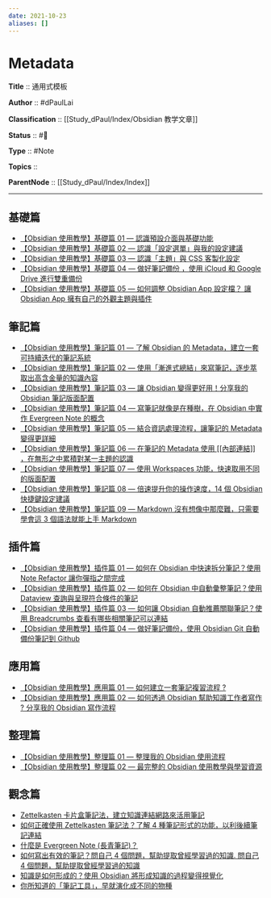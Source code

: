 ```yaml
---
date: 2021-10-23
aliases: []
---
```


# Metadata

**Title** :: 通用式模板

**Author** :: #dPaulLai

**Classification** :: [[Study_dPaul/Index/Obsidian 教学文章]]

**Status** :: #🌲 

**Type** :: #Note

**Topics** :: 

**ParentNode** :: [[Study_dPaul/Index/Index]]

---
## 基礎篇

-   [【Obsidian 使用教學】基礎篇 01 — 認識預設介面與基礎功能](https://medium.com/pm%E7%9A%84%E7%94%9F%E7%94%A2%E5%8A%9B%E5%B7%A5%E5%85%B7%E7%AE%B1/obsidian-%E4%BD%BF%E7%94%A8%E6%95%99%E5%AD%B8-%E5%9F%BA%E7%A4%8E%E7%AF%87-%E8%AA%8D%E8%AD%98%E9%A0%90%E8%A8%AD%E4%BB%8B%E9%9D%A2%E8%88%87%E5%9F%BA%E7%A4%8E%E5%8A%9F%E8%83%BD-dc59232bcca8)
-   [【Obsidian 使用教學】基礎篇 02 — 認識「設定選單」與我的設定建議](https://medium.com/pm%E7%9A%84%E7%94%9F%E7%94%A2%E5%8A%9B%E5%B7%A5%E5%85%B7%E7%AE%B1/obsidian-%E4%BD%BF%E7%94%A8%E6%95%99%E5%AD%B8-%E5%9F%BA%E7%A4%8E%E7%AF%87-02-%E8%AA%8D%E8%AD%98-%E8%A8%AD%E5%AE%9A%E9%81%B8%E5%96%AE-%E8%88%87%E6%88%91%E7%9A%84%E5%BB%BA%E8%AD%B0%E8%A8%AD%E5%AE%9A-5371943f60ec)
-   [【Obsidian 使用教學】基礎篇 03 — 認識「主題」與 CSS 客製化設定](https://medium.com/pm%E7%9A%84%E7%94%9F%E7%94%A2%E5%8A%9B%E5%B7%A5%E5%85%B7%E7%AE%B1/obsidian-%E4%BD%BF%E7%94%A8%E6%95%99%E5%AD%B8-%E5%9F%BA%E7%A4%8E%E7%AF%87-03-%E8%AA%8D%E8%AD%98-%E4%B8%BB%E9%A1%8C-%E8%88%87-css-%E5%AE%A2%E8%A3%BD%E5%8C%96%E8%A8%AD%E5%AE%9A-f6799a0a9085)
-   [【Obsidian 使用教學】基礎篇 04 — 做好筆記備份 ，使用 iCloud 和 Google Drive 進行雙重備份](https://medium.com/pm%E7%9A%84%E7%94%9F%E7%94%A2%E5%8A%9B%E5%B7%A5%E5%85%B7%E7%AE%B1/obsidian-%E7%AD%86%E8%A8%98%E7%B0%A1%E5%96%AE%E5%82%99%E4%BB%BD%E6%B5%81%E7%A8%8B-%E4%BD%BF%E7%94%A8-icloud-%E5%92%8C-google-drive-%E9%80%B2%E8%A1%8C%E9%9B%99%E9%87%8D%E5%82%99%E4%BB%BD-9ad5b0a49200)
-   [【Obsidian 使用教學】基礎篇 05 — 如何調整 Obsidian App 設定檔？ 讓 Obsidian App 擁有自己的外觀主題與插件](https://medium.com/pm%E7%9A%84%E7%94%9F%E7%94%A2%E5%8A%9B%E5%B7%A5%E5%85%B7%E7%AE%B1/obsidian-%E4%BD%BF%E7%94%A8%E6%95%99%E5%AD%B8-%E5%9F%BA%E7%A4%8E%E7%AF%87-05-%E5%A6%82%E4%BD%95%E8%AA%BF%E6%95%B4-obsidian-app-%E8%A8%AD%E5%AE%9A%E6%AA%94-6ed8d168ae0e)

## 筆記篇

-   [【Obsidian 使用教學】筆記篇 01 — 了解 Obsidian 的 Metadata，建立一套可持續迭代的筆記系統](https://medium.com/pm%E7%9A%84%E7%94%9F%E7%94%A2%E5%8A%9B%E5%B7%A5%E5%85%B7%E7%AE%B1/obsidian-%E4%BD%BF%E7%94%A8%E6%95%99%E5%AD%B8-%E7%AD%86%E8%A8%98%E7%AF%87-01-%E4%BA%86%E8%A7%A3-obsidian-%E7%9A%84-metadata-f8602bbddade)
-   [【Obsidian 使用教學】筆記篇 02 — 使用「漸進式總結」來寫筆記，逐步萃取出高含金量的知識內容](https://medium.com/pm%E7%9A%84%E7%94%9F%E7%94%A2%E5%8A%9B%E5%B7%A5%E5%85%B7%E7%AE%B1/obsidian-%E4%BD%BF%E7%94%A8%E6%95%99%E5%AD%B8-%E7%AD%86%E8%A8%98%E7%AF%87-02-%E4%BD%BF%E7%94%A8-%E6%BC%B8%E9%80%B2%E5%BC%8F%E7%B8%BD%E7%B5%90-%E4%BE%86%E5%AF%AB%E7%AD%86%E8%A8%98-%E5%BB%BA%E7%AB%8B%E4%B8%80%E5%A5%97%E5%8F%AF%E6%8C%81%E7%BA%8C%E8%BF%AD%E4%BB%A3%E7%9A%84%E7%AD%86%E8%A8%98%E7%B3%BB%E7%B5%B1-f34f069f99a)
-   [【Obsidian 使用教學】筆記篇 03 — 讓 Obsidian 變得更好用！分享我的 Obsidian 筆記版面配置](https://medium.com/pm%E7%9A%84%E7%94%9F%E7%94%A2%E5%8A%9B%E5%B7%A5%E5%85%B7%E7%AE%B1/obsidian-%E4%BD%BF%E7%94%A8%E6%95%99%E5%AD%B8-%E7%AD%86%E8%A8%98%E7%AF%87-03-%E5%88%86%E4%BA%AB%E6%88%91%E7%9A%84-obsidian-%E7%AD%86%E8%A8%98%E7%89%88%E9%9D%A2%E9%85%8D%E7%BD%AE-38adfdba45fb)
-   [【Obsidian 使用教學】筆記篇 04 — 寫筆記就像是在種樹，在 Obsidian 中實作 Evergreen Note 的概念](https://medium.com/pm%E7%9A%84%E7%94%9F%E7%94%A2%E5%8A%9B%E5%B7%A5%E5%85%B7%E7%AE%B1/obsidian-%E4%BD%BF%E7%94%A8%E6%95%99%E5%AD%B8-%E7%AD%86%E8%A8%98%E7%AF%87-04-%E5%9C%A8-obsidian-%E4%B8%AD%E5%AF%A6%E4%BD%9C-evergreen-note-%E7%9A%84%E6%A6%82%E5%BF%B5-cd776b051a0e)
-   [【Obsidian 使用教學】筆記篇 05 — 結合資訊處理流程，讓筆記的 Metadata 變得更詳細](https://medium.com/pm%E7%9A%84%E7%94%9F%E7%94%A2%E5%8A%9B%E5%B7%A5%E5%85%B7%E7%AE%B1/obsidian-%E4%BD%BF%E7%94%A8%E6%95%99%E5%AD%B8-%E7%AD%86%E8%A8%98%E7%AF%87-05-%E7%B5%90%E5%90%88%E8%B3%87%E8%A8%8A%E8%99%95%E7%90%86%E6%B5%81%E7%A8%8B-e6a953438f43)
-   [【Obsidian 使用教學】筆記篇 06 — 在筆記的 Metadata 使用 [[內部連結]] ，在無形之中累積對某一主題的認識](https://medium.com/pm%E7%9A%84%E7%94%9F%E7%94%A2%E5%8A%9B%E5%B7%A5%E5%85%B7%E7%AE%B1/obsidian-%E4%BD%BF%E7%94%A8%E6%95%99%E5%AD%B8-%E7%AD%86%E8%A8%98%E7%AF%87-06-%E5%9C%A8%E7%AD%86%E8%A8%98%E7%9A%84-metadata-%E4%BD%BF%E7%94%A8-%E5%85%A7%E9%83%A8%E9%80%A3%E7%B5%90-eb148b3bce27)
-   [【Obsidian 使用教學】筆記篇 07 — 使用 Workspaces 功能，快速取用不同的版面配置](https://medium.com/pm%E7%9A%84%E7%94%9F%E7%94%A2%E5%8A%9B%E5%B7%A5%E5%85%B7%E7%AE%B1/obsidian-%E4%BD%BF%E7%94%A8%E6%95%99%E5%AD%B8-%E7%AD%86%E8%A8%98%E7%AF%87-07-%E4%BD%BF%E7%94%A8-workspaces-%E5%8A%9F%E8%83%BD-%E5%BF%AB%E9%80%9F%E5%8F%96%E7%94%A8%E4%B8%8D%E5%90%8C%E7%9A%84%E7%89%88%E9%9D%A2%E9%85%8D%E7%BD%AE-9c128148cd8a)
-   [【Obsidian 使用教學】筆記篇 08 — 倍速提升你的操作速度，14 個 Obsidian 快捷鍵設定建議](https://medium.com/pm%E7%9A%84%E7%94%9F%E7%94%A2%E5%8A%9B%E5%B7%A5%E5%85%B7%E7%AE%B1/obsidian-%E4%BD%BF%E7%94%A8%E6%95%99%E5%AD%B8-%E7%AD%86%E8%A8%98%E7%AF%87-08-%E5%80%8D%E9%80%9F%E6%8F%90%E5%8D%87%E4%BD%A0%E7%9A%84%E6%93%8D%E4%BD%9C%E9%80%9F%E5%BA%A6-14-%E5%80%8B-obsidian-%E5%BF%AB%E6%8D%B7%E9%8D%B5%E8%A8%AD%E5%AE%9A%E5%BB%BA%E8%AD%B0-adc2d025c6d1)
-   [【Obsidian 使用教學】筆記篇 09 — Markdown 沒有想像中那麼難，只需要學會這 3 個語法就能上手 Markdown](https://medium.com/pm%E7%9A%84%E7%94%9F%E7%94%A2%E5%8A%9B%E5%B7%A5%E5%85%B7%E7%AE%B1/obsidian-%E4%BD%BF%E7%94%A8%E6%95%99%E5%AD%B8-%E7%AD%86%E8%A8%98%E7%AF%87-09-%E5%8F%AA%E9%9C%80%E8%A6%81%E5%AD%B8%E6%9C%83%E9%80%99-3-%E5%80%8B%E8%AA%9E%E6%B3%95%E5%B0%B1%E8%83%BD%E4%B8%8A%E6%89%8B-markdown-d3961e28bff)

## 插件篇

-   [【Obsidian 使用教學】插件篇 01 — 如何在 Obsidian 中快速拆分筆記？使用 Note Refactor 讓你彈指之間完成](https://medium.com/pm%E7%9A%84%E7%94%9F%E7%94%A2%E5%8A%9B%E5%B7%A5%E5%85%B7%E7%AE%B1/obsidian-%E4%BD%BF%E7%94%A8%E6%95%99%E5%AD%B8-%E6%8F%92%E4%BB%B6%E7%AF%87-01-%E5%A6%82%E4%BD%95%E5%9C%A8-obsidian-%E4%B8%AD%E5%BF%AB%E9%80%9F%E6%8B%86%E5%88%86%E7%AD%86%E8%A8%98-33ac54fbe4c7)
-   [【Obsidian 使用教學】插件篇 02 — 如何在 Obsidian 中自動彙整筆記？使用 Dataview 查詢與呈現符合條件的筆記](https://medium.com/pm%E7%9A%84%E7%94%9F%E7%94%A2%E5%8A%9B%E5%B7%A5%E5%85%B7%E7%AE%B1/obsidian-%E4%BD%BF%E7%94%A8%E6%95%99%E5%AD%B8-%E6%8F%92%E4%BB%B6%E7%AF%87-02-%E5%A6%82%E4%BD%95%E5%9C%A8-obsidian-%E4%B8%AD%E8%87%AA%E5%8B%95-%E5%BD%99%E6%95%B4%E7%AD%86%E8%A8%98-8d90b5e44f6a)
-   [【Obsidian 使用教學】插件篇 03 — 如何讓 Obsidian 自動推薦關聯筆記？使用 Breadcrumbs 查看有哪些相關筆記可以連結](https://medium.com/pm%E7%9A%84%E7%94%9F%E7%94%A2%E5%8A%9B%E5%B7%A5%E5%85%B7%E7%AE%B1/obsidian-%E4%BD%BF%E7%94%A8%E6%95%99%E5%AD%B8-%E6%8F%92%E4%BB%B6%E7%AF%87-03-%E5%A6%82%E4%BD%95%E8%AE%93-obsidian-%E8%87%AA%E5%8B%95%E6%8E%A8%E8%96%A6%E9%97%9C%E8%81%AF%E7%AD%86%E8%A8%98-4d9acb52d059)
-   [【Obsidian 使用教學】插件篇 04 — 做好筆記備份，使用 Obsidian Git 自動備份筆記到 Github](https://medium.com/pm%E7%9A%84%E7%94%9F%E7%94%A2%E5%8A%9B%E5%B7%A5%E5%85%B7%E7%AE%B1/obsidian-%E4%BD%BF%E7%94%A8%E6%95%99%E5%AD%B8-%E6%8F%92%E4%BB%B6%E7%AF%87-04-%E5%81%9A%E5%A5%BD%E7%AD%86%E8%A8%98%E5%82%99%E4%BB%BD-%E4%BD%BF%E7%94%A8-obsidian-git-%E8%87%AA%E5%8B%95%E5%82%99%E4%BB%BD%E7%AD%86%E8%A8%98%E5%88%B0-github-c294d862c9fd)

## 應用篇

-   [【Obsidian 使用教學】應用篇 01 — 如何建立一套筆記複習流程 ?](https://medium.com/pm%E7%9A%84%E7%94%9F%E7%94%A2%E5%8A%9B%E5%B7%A5%E5%85%B7%E7%AE%B1/obsidian-%E4%BD%BF%E7%94%A8%E6%95%99%E5%AD%B8-%E6%87%89%E7%94%A8%E7%AF%87-01-%E5%A6%82%E4%BD%95%E5%BB%BA%E7%AB%8B%E4%B8%80%E5%A5%97%E7%AD%86%E8%A8%98%E8%A4%87%E7%BF%92%E6%B5%81%E7%A8%8B-a7589513e4b1)
-   [【Obsidian 使用教學】應用篇 02 — 如何透過 Obsidian 幫助知識工作者寫作 ? 分享我的 Obsidian 寫作流程](https://medium.com/pm%E7%9A%84%E7%94%9F%E7%94%A2%E5%8A%9B%E5%B7%A5%E5%85%B7%E7%AE%B1/obsidian-%E4%BD%BF%E7%94%A8%E6%95%99%E5%AD%B8-%E6%87%89%E7%94%A8%E7%AF%87-02-%E5%A6%82%E4%BD%95%E9%80%8F%E9%81%8E-obsidian-%E5%B9%AB%E5%8A%A9%E7%9F%A5%E8%AD%98%E5%B7%A5%E4%BD%9C%E8%80%85%E5%AF%AB%E4%BD%9C-749d1bb529e)

## 整理篇

-   [【Obsidian 使用教學】整理篇 01 — 整理我的 Obsidian 使用流程](https://medium.com/pm%E7%9A%84%E7%94%9F%E7%94%A2%E5%8A%9B%E5%B7%A5%E5%85%B7%E7%AE%B1/obsidian-%E4%BD%BF%E7%94%A8%E6%95%99%E5%AD%B8-%E6%95%B4%E7%90%86%E7%AF%87-01-%E6%95%B4%E7%90%86%E6%88%91%E7%9A%84-obsidian-3-%E5%A4%A7%E4%BD%BF%E7%94%A8%E6%B5%81%E7%A8%8B-eb86ec4ef4f8)
-   [【Obsidian 使用教學】整理篇 02 — 最完整的 Obsidian 使用教學與學習資源](https://medium.com/pm%E7%9A%84%E7%94%9F%E7%94%A2%E5%8A%9B%E5%B7%A5%E5%85%B7%E7%AE%B1/obsidian-%E4%BD%BF%E7%94%A8%E6%95%99%E5%AD%B8-%E6%95%B4%E7%90%86%E7%AF%87-02-%E6%9C%80%E5%AE%8C%E6%95%B4%E7%9A%84-obsidian-%E4%BD%BF%E7%94%A8%E6%95%99%E5%AD%B8%E8%88%87%E5%AD%B8%E7%BF%92%E8%B3%87%E6%BA%90-9c896470f3b)

## 觀念篇

-   [Zettelkasten 卡片盒筆記法，建立知識連結網路來活用筆記](https://medium.com/pm%E7%9A%84%E7%94%9F%E7%94%A2%E5%8A%9B%E5%B7%A5%E5%85%B7%E7%AE%B1/zettelkasten%E5%8D%A1%E7%89%87%E7%9B%92%E7%AD%86%E8%A8%98%E6%B3%95-%E5%BB%BA%E7%AB%8B%E7%9F%A5%E8%AD%98%E9%80%A3%E7%B5%90%E7%B6%B2%E8%B7%AF%E4%BE%86%E6%B4%BB%E7%94%A8%E7%AD%86%E8%A8%98-f85a91729521)
-   [如何正確使用 Zettelkasten 筆記法？了解 4 種筆記形式的功能，以利後續筆記連結](https://medium.com/pm%E7%9A%84%E7%94%9F%E7%94%A2%E5%8A%9B%E5%B7%A5%E5%85%B7%E7%AE%B1/%E5%A6%82%E4%BD%95%E6%AD%A3%E7%A2%BA%E4%BD%BF%E7%94%A8-zettelkasten-%E7%AD%86%E8%A8%98%E6%B3%95-4ff20303ec3e)
-   [什麼是 Evergreen Note (長青筆記)？](https://medium.com/pm%E7%9A%84%E7%94%9F%E7%94%A2%E5%8A%9B%E5%B7%A5%E5%85%B7%E7%AE%B1/%E4%BB%80%E9%BA%BC%E6%98%AF-evergreen-note-%E9%95%B7%E9%9D%92%E7%AD%86%E8%A8%98-5f0b2c7b6547)
-   [如何寫出有效的筆記？問自己 4 個問題，幫助提取曾經學習過的知識. 問自己 4 個問題，幫助提取曾經學習過的知識](https://medium.com/pm%E7%9A%84%E7%94%9F%E7%94%A2%E5%8A%9B%E5%B7%A5%E5%85%B7%E7%AE%B1/%E5%A6%82%E4%BD%95%E6%8F%90%E5%8D%87%E5%81%9A%E7%AD%86%E8%A8%98%E7%9A%84%E5%8D%B0%E8%B1%A1-7151eaff6f4f)
-   [知識是如何形成的？使用 Obsidian 將形成知識的過程變得視覺化](https://medium.com/pm%E7%9A%84%E7%94%9F%E7%94%A2%E5%8A%9B%E5%B7%A5%E5%85%B7%E7%AE%B1/%E7%9F%A5%E8%AD%98%E6%98%AF%E5%A6%82%E4%BD%95%E5%BD%A2%E6%88%90%E7%9A%84-fe5e19a50786)
-   [你所知道的「筆記工具」，早就演化成不同的物種](https://medium.com/pm%E7%9A%84%E7%94%9F%E7%94%A2%E5%8A%9B%E5%B7%A5%E5%85%B7%E7%AE%B1/%E4%BD%A0%E6%89%80%E7%9F%A5%E9%81%93%E7%9A%84-%E7%AD%86%E8%A8%98%E5%B7%A5%E5%85%B7-%E6%97%A9%E5%B0%B1%E6%BC%94%E5%8C%96%E6%88%90%E4%B8%8D%E5%90%8C%E7%9A%84%E7%89%A9%E7%A8%AE-1113812622e8)